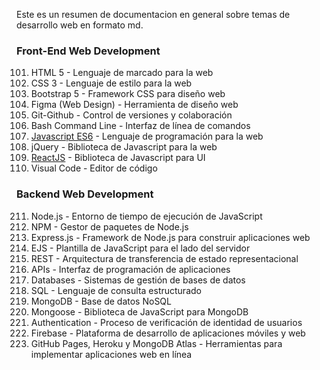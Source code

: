 Este es un resumen de documentacion en general sobre temas de desarrollo web en formato md.


### Front-End Web Development   
101. HTML 5 - Lenguaje de marcado para la web
102. CSS 3 - Lenguaje de estilo para la web
103. Bootstrap 5 - Framework CSS para diseño web
104. Figma (Web Design) - Herramienta de diseño web
105. Git-Github - Control de versiones y colaboración
106. Bash Command Line - Interfaz de línea de comandos
107. [Javascript ES6](./02-Fronted/01-JavaScript.md) - Lenguaje de programación para la web
108. jQuery - Biblioteca de Javascript para la web
109. [ ReactJS](./02-Fronted/02-ReactJS.md) - Biblioteca de Javascript para UI
110. Visual Code - Editor de código

### Backend Web Development                   
211. Node.js - Entorno de tiempo de ejecución de JavaScript
212. NPM - Gestor de paquetes de Node.js
213. Express.js - Framework de Node.js para construir aplicaciones web
214. EJS - Plantilla de JavaScript para el lado del servidor
215. REST - Arquitectura de transferencia de estado representacional
216. APIs - Interfaz de programación de aplicaciones
217. Databases - Sistemas de gestión de bases de datos
218. SQL - Lenguaje de consulta estructurado
219. MongoDB - Base de datos NoSQL
220. Mongoose - Biblioteca de JavaScript para MongoDB
221. Authentication - Proceso de verificación de identidad de usuarios
222. Firebase - Plataforma de desarrollo de aplicaciones móviles y web
223. GitHub Pages, Heroku y MongoDB Atlas - Herramientas para implementar aplicaciones web en línea


  
</table>